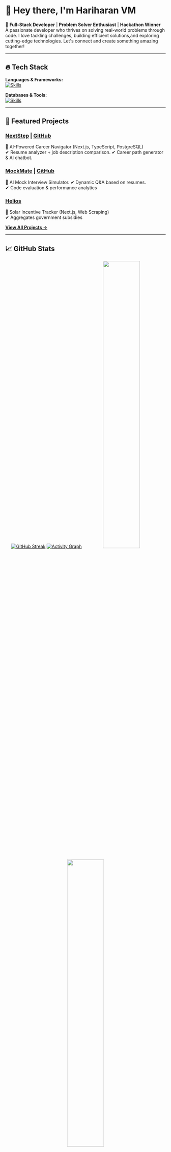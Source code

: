 # 👋 Hey there, I'm **Hariharan VM**

🚀 **Full-Stack Developer** | **Problem Solver Enthusiast** | **Hackathon Winner**  
 A passionate developer who thrives on solving real-world problems through code. I love tackling challenges, building efficient solutions,and exploring cutting-edge technologies. Let's connect and create something amazing together!

---

## 🔥 Tech Stack

**Languages & Frameworks:**  
[![Skills](https://skillicons.dev/icons?i=java,py,c,nextjs,react,ts,js,html,css)](https://skillicons.dev)

**Databases & Tools:**  
[![Skills](https://skillicons.dev/icons?i=postgres,mysql,prisma,git,github,vscode)](https://skillicons.dev)

---

## 🚀 Featured Projects

### **[NextStep](https://nextstep-olive.vercel.app)** | [GitHub](https://github.com/hariharan1009/nextstep)

📌 AI-Powered Career Navigator (Next.js, TypeScript, PostgreSQL)  
✔ Resume analyzer + job description comparison.
✔ Career path generator & AI chatbot.

### **[MockMate](https://mock-mate-ai-interview-simulator.vercel.app)** | [GitHub](https://github.com/hariharan1009/mockmate)

📌 AI Mock Interview Simulator.
✔ Dynamic Q&A based on resumes.  
✔ Code evaluation & performance analytics

### **[Helios](https://github.com/hariharan1009/helios)**

📌 Solar Incentive Tracker (Next.js, Web Scraping)  
✔ Aggregates government subsidies

[**View All Projects →**](https://www.hariharan.software)

---

## 📈 GitHub Stats

<div align="center">

[![GitHub Streak](https://github-readme-streak-stats.herokuapp.com?user=hariharan1009&theme=dark)](https://git.io/streak-stats)
[![Activity Graph](https://github-readme-activity-graph.vercel.app/graph?username=hariharan1009&bg_color=000000&color=9e4c98&line=9e4c98&point=403d3d&area=true&hide_border=true)](https://github.com/hariharan1009)
<img src="https://github-readme-stats.vercel.app/api?username=hariharan1009&show_icons=true&theme=radical&hide_border=true" width="48%" />  
<img src="https://github-readme-stats.vercel.app/api/top-langs/?username=hariharan1009&layout=compact&theme=radical&hide_border=true" width="48%" />



</div>

---

## 🏆 Achievements

- 🥇 **Winner** of INNOGEN'25 Mega Hackathon (₹10,000 prize)
- 🏅 **Finalist** in Nexathon (VIT Chennai)
- 📜 **NPTEL Elite Certification** in IoT (IIT Kharagpur)

---

## 🌐 Connect With Me

<div align="left">

<a href="https://www.hariharan.software" target="_blank">
  <img src="https://img.icons8.com/fluency/48/domain.png" alt="Portfolio" width="30" />
</a>  
<a href="https://linkedin.com/in/hari-haran-vm" target="_blank">
  <img src="https://img.icons8.com/fluency/48/linkedin.png" alt="LinkedIn" width="30" />
</a>  
<a href="https://leetcode.com/u/hari10haran/" target="_blank">
  <img src="https://img.icons8.com/external-tal-revivo-color-tal-revivo/48/external-level-up-your-coding-skills-and-quickly-land-a-job-logo-color-tal-revivo.png" alt="LeetCode" width="30" />
</a>  
<a href="mailto:mdhari707@gmail.com" target="_blank">
  <img src="https://img.icons8.com/fluency/48/gmail.png" alt="Email" width="30" />
</a>  
<a href="https://wa.me/8946020893" target="_blank">
  <img src="https://img.icons8.com/color/48/whatsapp--v1.png" alt="WhatsApp" width="30" />
</a>  
<a href="https://github.com/hariharan1009" target="_blank">
  <img src="https://img.icons8.com/fluency/48/github.png" alt="GitHub" width="30" />
</a>

</div>
